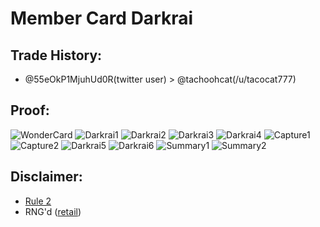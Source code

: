 # Member Card Darkrai

## Trade History:
* @55eOkP1MjuhUd0R(twitter user) > @tachoohcat(/u/tacocat777)

## Proof:
![WonderCard](./WonderCard.jpg)
![Darkrai1](./Darkrai1.jpg)
![Darkrai2](./Darkrai2.jpg)
![Darkrai3](./Darkrai3.jpg)
![Darkrai4](./Darkrai4.jpg)
![Capture1](./Capture1.jpg)
![Capture2](./Capture2.jpg)
![Darkrai5](./Darkrai5.jpg)
![Darkrai6](./Darkrai6.jpg)
![Summary1](./Summary1.jpg)
![Summary2](./Summary2.jpg)


## Disclaimer:
* [Rule 2](./Rule2.PNG)
* RNG'd ([retail](https://youtu.be/yeY6fFK3l78))
